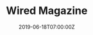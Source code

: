 ---
_schema: default
seo:
  meta_description:
  meta_title: The Hard-Luck Texas Town That Bet on Bitcoin and Lost for Wired
title: Wired Magazine
collection_meta: 'The Hard-Luck Texas Town '
collection_meta_2: That Bet on Bitcoin and Lost
collection_description: >-
  These works are a portrait of Rockdale, Texas a community on life support, the
  closed Alcoa plant (their one-time financial lifeline), and the players
  working to bring the world’s largest bitcoin mining facility to a community
  desperately needing good news. Bitmain promised to create between 400 and 600
  jobs. New industry would replace the old. Instead, Milam County and other
  communities have learned a real-life lesson about the elusive promise of
  virtual currency with only 20-30 new jobs created.
collection_description_alignment: center
slug: wired-magazine-2
collection_blocks:
  - _bookshop_name: collections/media-row-start
    row_alignment: between
  - _bookshop_name: collections/media-element
    image: https://d1sf55qlb7p6hz.cloudfront.net/bitmain-1.jpg
    width: '55'
    margin_y: '100'
    margin_left: '25'
    margin_right: '0'
    align_y: center
    color: '#a3c8ad'
    caption: test caption
    test_field: >-
      </div></label><img role="presentation"
      src="https://d1sf55qlb7p6hz.cloudfront.net/bitmain-1.jpg"><div><label>
  - _bookshop_name: collections/media-row
    row_alignment: between
  - _bookshop_name: collections/media-element
    image: https://d1sf55qlb7p6hz.cloudfront.net/bitmain-2b.jpg
    width: '45'
    margin_y: '100'
    margin_left: '10'
    margin_right: '0'
    align_y: center
    color: '#e7a973'
    caption: test caption
  - _bookshop_name: collections/media-element
    image: https://d1sf55qlb7p6hz.cloudfront.net/bitmain-3.jpg
    width: '33'
    margin_y: '500'
    margin_left: '0'
    margin_right: '5'
    align_y: center
    color: '#ffd467'
    caption: test caption
  - _bookshop_name: collections/media-row
    row_alignment: between
  - _bookshop_name: collections/media-element
    image: https://d1sf55qlb7p6hz.cloudfront.net/bitmain-4.jpg
    width: '33'
    margin_y: '200'
    margin_left: '15'
    margin_right: '0'
    align_y: center
    color: '#7ddbc0'
    caption: test caption
  - _bookshop_name: collections/media-element
    image: https://d1sf55qlb7p6hz.cloudfront.net/bitmain-5.jpg
    width: '33'
    margin_y: '200'
    margin_left: '0'
    margin_right: '15'
    align_y: center
    color: '#fd9496'
    caption: test caption
  - _bookshop_name: collections/media-row
    row_alignment: between
  - _bookshop_name: collections/media-element
    image: https://d1sf55qlb7p6hz.cloudfront.net/bitmain-6.jpg
    width: '30'
    margin_y: '200'
    margin_left: '5'
    margin_right: '0'
    align_y: center
    color: '#efd6b4'
    caption: test caption
  - _bookshop_name: collections/media-element
    image: https://d1sf55qlb7p6hz.cloudfront.net/bitmain-7.jpg
    width: '33'
    margin_y: '400'
    margin_left: '0'
    margin_right: '30'
    align_y: center
    color: '#e1ea6d'
    caption: test caption
  - _bookshop_name: collections/media-row
    row_alignment: between
  - _bookshop_name: collections/media-element
    image: https://d1sf55qlb7p6hz.cloudfront.net/bitmain-8.jpg
    width: '30'
    margin_y: '100'
    margin_left: '20'
    margin_right: '0'
    align_y: center
    color: '#cedcdd'
    caption: test caption
  - _bookshop_name: collections/media-element
    image: https://d1sf55qlb7p6hz.cloudfront.net/bitmain-9.jpg
    width: '40'
    margin_y: '500'
    margin_left: '0'
    margin_right: '5'
    align_y: center
    color: '#e7bfaa'
    caption: test caption
  - _bookshop_name: collections/media-row
    row_alignment: between
  - _bookshop_name: collections/media-element
    image: https://d1sf55qlb7p6hz.cloudfront.net/bitmain-10.jpg
    width: '40'
    margin_y: '100'
    margin_left: '35'
    margin_right: '0'
    align_y: center
    color: '#a4d38e'
    caption: test caption
  - _bookshop_name: collections/media-row
    row_alignment: between
  - _bookshop_name: collections/media-element
    image: https://d1sf55qlb7p6hz.cloudfront.net/bitmain-11.jpg
    width: '40'
    margin_y: '100'
    margin_left: '55'
    margin_right: '0'
    align_y: center
    color: '#f5614b'
    caption: test caption
  - _bookshop_name: collections/media-row
    row_alignment: between
  - _bookshop_name: collections/media-element
    image: https://d1sf55qlb7p6hz.cloudfront.net/bitmain-12.jpg
    width: '25'
    margin_y: '100'
    margin_left: '45'
    margin_right: '0'
    align_y: center
    color: '#ffc9b6'
    caption: test caption
  - _bookshop_name: collections/media-row
    row_alignment: between
  - _bookshop_name: collections/media-element
    image: https://d1sf55qlb7p6hz.cloudfront.net/bitmain-13.jpg
    width: '33'
    margin_y: '100'
    margin_left: '25'
    margin_right: '0'
    align_y: center
    color: '#f8d9b6'
    caption: test caption
  - _bookshop_name: collections/media-row
    row_alignment: between
  - _bookshop_name: collections/media-element
    image: https://d1sf55qlb7p6hz.cloudfront.net/bitmain-14.jpg
    width: '40'
    margin_y: '300'
    margin_left: '5'
    margin_right: '0'
    align_y: center
    color: '#ffc9b6'
    caption: test caption
  - _bookshop_name: collections/media-element
    image: https://d1sf55qlb7p6hz.cloudfront.net/bitmain-15.jpg
    width: '20'
    margin_y: '100'
    margin_left: '0'
    margin_right: '30'
    align_y: center
    color: '#dcedf6'
    caption: test caption
  - _bookshop_name: collections/media-row
    row_alignment: between
  - _bookshop_name: collections/media-element
    image: https://d1sf55qlb7p6hz.cloudfront.net/bitmain-16.jpg
    width: '20'
    margin_y: '100'
    margin_left: '10'
    margin_right: '0'
    align_y: center
    color: '#eefae4'
    caption: test caption
  - _bookshop_name: collections/media-element
    image: https://d1sf55qlb7p6hz.cloudfront.net/bitmain-17.jpg
    width: '50'
    margin_y: '300'
    margin_left: '0'
    margin_right: '15'
    align_y: center
    color: '#ffe9b4'
    caption: test caption
  - _bookshop_name: collections/media-row
    row_alignment: between
  - _bookshop_name: collections/media-element
    image: https://d1sf55qlb7p6hz.cloudfront.net/bitmain-18.jpg
    width: '40'
    margin_y: '300'
    margin_left: '20'
    margin_right: '0'
    align_y: center
    color: '#dad4de'
    caption: test caption
  - _bookshop_name: collections/media-element
    image: https://d1sf55qlb7p6hz.cloudfront.net/bitmain-19.jpg
    width: '30'
    margin_y: '100'
    margin_left: '0'
    margin_right: '5'
    align_y: center
    color: '#ffc690'
    caption: test caption
  - _bookshop_name: collections/media-row
    row_alignment: between
  - _bookshop_name: collections/media-element
    image: https://d1sf55qlb7p6hz.cloudfront.net/bitmain-20.jpg
    width: '50'
    margin_y: '100'
    margin_left: '35'
    margin_right: '0'
    align_y: center
    color: '#ffda9c'
    caption: test caption
  - _bookshop_name: collections/media-row
    row_alignment: between
  - _bookshop_name: collections/media-element
    image: https://d1sf55qlb7p6hz.cloudfront.net/bitmain-21.jpg
    width: '45'
    margin_y: '100'
    margin_left: '10'
    margin_right: '0'
    align_y: center
    color: '#d4d29a'
    caption: test caption
  - _bookshop_name: collections/media-element
    image: https://d1sf55qlb7p6hz.cloudfront.net/bitmain-22.jpg
    width: '20'
    margin_y: '600'
    margin_left: '0'
    margin_right: '20'
    align_y: center
    color: '#f0f9fa'
    caption: test caption
  - _bookshop_name: collections/media-row
    row_alignment: between
  - _bookshop_name: collections/media-element
    image: https://d1sf55qlb7p6hz.cloudfront.net/bitmain-23.jpg
    width: '33'
    margin_y: '100'
    margin_left: '35'
    margin_right: '0'
    align_y: center
    color: '#ff9167'
    caption: test caption
  - _bookshop_name: collections/media-row
    row_alignment: between
  - _bookshop_name: collections/media-element
    image: https://d1sf55qlb7p6hz.cloudfront.net/bitmain-24.jpg
    width: '33'
    margin_y: '600'
    margin_left: '10'
    margin_right: '0'
    align_y: center
    color: '#d8e59d'
    caption: test caption
  - _bookshop_name: collections/media-element
    image: https://d1sf55qlb7p6hz.cloudfront.net/bitmain-25.jpg
    width: '45'
    margin_y: '100'
    margin_left: '0'
    margin_right: '5'
    align_y: center
    color: '#ffdcb6'
    caption: test caption
  - _bookshop_name: collections/media-row
    row_alignment: between
  - _bookshop_name: collections/media-element
    image: https://d1sf55qlb7p6hz.cloudfront.net/bitmain-26.jpg
    width: '60'
    margin_y: '100'
    margin_left: '20'
    margin_right: '0'
    align_y: center
    color: '#e1eef5'
    caption: test caption
  - _bookshop_name: collections/media-row
    row_alignment: between
  - _bookshop_name: collections/media-row
    row_alignment: between
  - _bookshop_name: collections/media-row
    row_alignment: between
  - _bookshop_name: collections/media-row-end
collection_cover: https://d1sf55qlb7p6hz.cloudfront.net/bitmain_header-1.jpg
collection_cover_mobile: https://d1sf55qlb7p6hz.cloudfront.net/202310_vert-covers-3.jpg
collection_filter: Commissioned + Stock
collection_category:
  - Environments
  - Portraits
  - Travel
  - Editorial
  - Uniquely American
  - Tech
  - Reportage
  - Color
date: 2019-06-18T07:00:00Z
theme_color: '#d2dee7'
theme_color_all_works: '#8fd2f9'
logo: https://d1sf55qlb7p6hz.cloudfront.net/logo-adidas-8.png
cover_image: https://d1sf55qlb7p6hz.cloudfront.net/social-32.jpg
collection_preview:
  - https://d1sf55qlb7p6hz.cloudfront.net/bitmain_4x3-1.jpg
  - https://d1sf55qlb7p6hz.cloudfront.net/bitmain_4x3-2.jpg
  - https://d1sf55qlb7p6hz.cloudfront.net/bitmain_4x3-3.jpg
  - https://d1sf55qlb7p6hz.cloudfront.net/bitmain_4x3-4.jpg
  - https://d1sf55qlb7p6hz.cloudfront.net/bitmain_covers-8.jpg
  - https://d1sf55qlb7p6hz.cloudfront.net/bitmain_covers-3.jpg
  - https://d1sf55qlb7p6hz.cloudfront.net/bitmain_covers-7.jpg
  - https://d1sf55qlb7p6hz.cloudfront.net/bitmain_covers-5.jpg
collection_content: >-
  This commission touches on something I think a lot about- how will “Main
  Street” and the idyllic small towns of America’s yesterday survive tomorrow?
  As the economy and workforce move to urban communities in record numbers, I’m
  afraid in the not-so-distant future the US landscape will be littered with
  ghost towns and abandoned communities, bringing a fabled American way of life
  to near extinction.


  These works are a portrait of a community on life support, the closed Alcoa
  plant (the one-time financial lifeline), and the players working to bring the
  world’s largest bitcoin mining facility to a community desperately needing
  good news: Milam County Judge Steve Young, The Director of Rockdale Municipal
  Development Kara Chlore, and Joan and Dan Ratliff, owners of the historic
  Rainbow Courts Motel.


  In 1952, ***The Saturday Evening Post*** christened Rockdale, Texas, “*The
  Town Where It Rains Money*.” More recently, though, prosperity has eluded
  Rockdale. The Alcoa smelter was shuttered in 2008, and an adjoining coal-fired
  power plant closed last year. More than 1,000 jobs vanished, sending Rockdale
  and surrounding Milam County, population 25,000, into a nosedive.


  Then, last summer, a ray of hope pierced the gloom. Bitmain, a Chinese company
  that makes specialized computers for “mining” crypto currency, said it would
  invest $500 million in the closed Alcoa smelter, which, crucially, was still
  connected to massive electrical lines. Most important for Milam County,
  Bitmain promised to create between 400 and 600 jobs. New industry would
  replace the old.


  Instead, Milam County and other communities have learned a real-life lesson
  about the elusive promise of virtual currency as the promised 400-600 jobs are
  currently at 20-40.


  [***Article***](https://www.wired.com/story/hard-luck-texas-town-bet-bitcoin-lost/)
  written by Mark Dent and assigned by Samantha Cooper.
collection_awards: []
collection_press: []
collection_exhibition: []
collection_overview: false
collection_grid: false
collection_archive: false
collection_hidden: false
hide_footer: false
navigation_theme: white
px_extra: true
row_alignment:
---